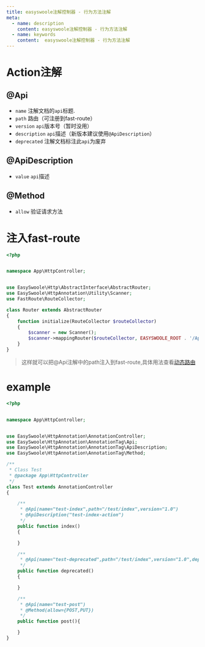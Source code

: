 ```yaml
---
title: easyswoole注解控制器 - 行为方法注解
meta:
  - name: description
    content: easyswoole注解控制器 - 行为方法注解
  - name: keywords
    content:  easyswoole注解控制器 - 行为方法注解
---
```


# Action注解

## @Api

- `name` 注解文档的`api`标题.
- `path` 路由（可注册到fast-route）
- `version` `api`版本号（暂时没用）
- `description` `api`描述（新版本建议使用`@ApiDescription`）
- `deprecated` 注解文档标注此`api`为废弃

## @ApiDescription

- `value` `api`描述

## @Method

- `allow` 验证请求方法

# 注入fast-route

```php
<?php


namespace App\HttpController;


use EasySwoole\Http\AbstractInterface\AbstractRouter;
use EasySwoole\HttpAnnotation\Utility\Scanner;
use FastRoute\RouteCollector;

class Router extends AbstractRouter
{
    function initialize(RouteCollector $routeCollector)
    {
        $scanner = new Scanner();
        $scanner->mappingRouter($routeCollector, EASYSWOOLE_ROOT . '/App', 'App\\HttpController\\');
    }
}
```
> 这样就可以把@Api注解中的path注入到fast-route,具体用法查看[动态路由](HttpServer/dynamicRoute.html)

# example

```php
<?php


namespace App\HttpController;


use EasySwoole\HttpAnnotation\AnnotationController;
use EasySwoole\HttpAnnotation\AnnotationTag\Api;
use EasySwoole\HttpAnnotation\AnnotationTag\ApiDescription;
use EasySwoole\HttpAnnotation\AnnotationTag\Method;

/**
 * Class Test
 * @package App\HttpController
 */
class Test extends AnnotationController
{

    /**
     * @Api(name="test-index",path="/test/index",version="1.0")
     * @ApiDescription("test-index-action")
     */
    public function index()
    {

    }

    /**
     * @Api(name="test-deprecated",path="/test/index",version="1.0",deprecated=true)
     */
    public function deprecated()
    {

    }

    /**
     * @Api(name="test-post")
     * @Method(allow={POST,PUT})
     */
    public function post(){

    }
}
```